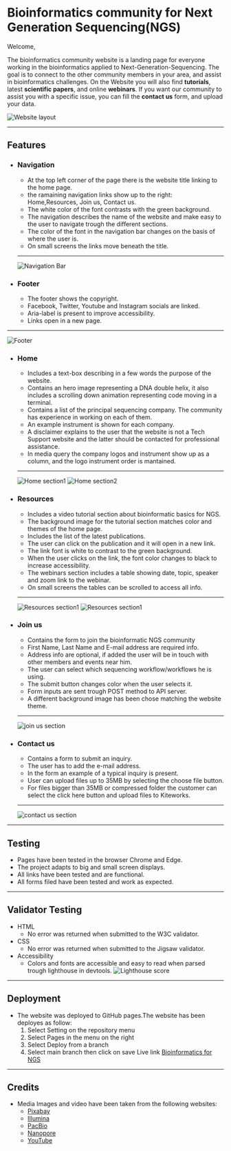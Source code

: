 # Bioinformatics community for Next Generation Sequencing(NGS)

Welcome,

The bioinformatics community website is a landing page for everyone working in the bioinformatics applied to Next-Generation-Sequencing.
The goal is to connect to the other community members in your area, and assist in bioinformatics challenges.
On the Website you will also find **tutorials**, latest **scientific papers**, and online **webinars**.
If you want our community to assist you with a specific issue, you can fill the **contact us** form, and upload your data.

   ![Website layout](assets/images/bifxngs.PNG)
_____________________________
## Features
- ### Navigation 
  - At the top left corner of the page there is the website title linking to the home page.
  - the ramaining navigation links show up to the right: Home,Resources, Join us, Contact us.
  - The white color of the font contrasts with the green background.
  - The navigation describes the name of the website and make easy to the user to navigate trough the different sections.
  - The color of the font in the navigation bar changes on the basis of where the user is.
  - On small screens the links move beneath the title.
  ________________________________________________________

  ![Navigation Bar](assets/images/navigation.PNG)

- ### Footer
    - The footer shows the copyright.
    - Facebook, Twitter, Youtube and Instagram socials are linked.
    - Aria-label is present to improve accessibility.
    - Links open in a new page.
_______________________________________________________________
  ![Footer](assets/images/footer.PNG)
- ### Home
    - Includes a text-box describing in a few words the purpose of the website.
    - Contains an hero image representing a DNA double helix, it also includes a scrolling down animation representing code moving in a terminal.
    - Contains a list of the principal sequencing company. The community has experience in working on each of them.
    - An example instrument is shown for each company.
    - A disclaimer explains to the user that the website is not a Tech Support website and the latter should be contacted for professional assistance.
    - In media query the company logos and instrument show up as a column, and the logo instrument order is mantained. 
    __________________________________________________________
   ![Home section1](assets/images/home_section1.PNG)
   ![Home section2](assets/images/home_section2.PNG)

- ### Resources
     - Includes a video tutorial section about bioinformatic basics for NGS.
     - The background image for the tutorial section matches color and themes of the home page.
     - Includes the list of the latest publications.
     - The user can click on the publication and it will open in a new link.
     - The link font is white to contrast to the green background.
     - When the user clicks on the link, the font color changes to black to increase accessibility.
     - The webinars section includes a table showing date, topic, speaker and zoom link to the webinar.
     - On small screens the tables can be scrolled to access all info.
     _________________________________________________________
    ![Resources section1](assets/images/resources_section1.PNG)
    ![Resources section1](assets/images/resources_section2.PNG)

- ### Join us
     - Contains the form to join the bioinformatic NGS community
     - First Name, Last Name and E-mail address are required info.
     - Address info are optional, if added the user will be in touch with other members and events near him.
     - The user can select which sequencing workflow/workflows he is using.
     - The submit button changes color when the user selects it.
     - Form inputs are sent trough POST method to API server.
     - A different background image has been chose matching the website theme.
     __________________________________________________________
     ![join us section](assets/images/join_us.PNG)

- ### Contact us
     - Contains a form to submit an inquiry.
     - The user has to add the e-mail address.
     - In the form an example of a typical inquiry is present.
     - User can upload files up to 35MB by selecting the choose file button.
     - For files bigger than 35MB or compressed folder the customer can select the click here button and upload files to Kiteworks.
    ____________________________________________
     ![contact us section](assets/images/contact_us.PNG)
__________________________________________________________
## Testing
   - Pages have been tested in the browser Chrome and Edge.
   - The project adapts to big and small screen displays.
   - All links have been tested and are functional.
   - All forms filed have been tested and work as expected.
__________________________________________________
## Validator Testing
   -  HTML
        - No error was returned when submitted to the W3C validator.
   - CSS 
        - No error was returned when submitted to the Jigsaw validator.
   - Accessibility
        - Colors and fonts are accessible and easy to read when parsed trough lighthouse in devtools.
     ![Lighthouse score](assets/images/lighthouse_score.PNG)
__________________________________________________
## Deployment
   - The website was deployed to GitHub pages.The website has been deployes as follow:
     1. Select Setting on the repository menu
     2. Select Pages in the menu on the right
     3. Select Deploy from a branch
     4. Select main branch then click on save
Live link [Bioinformatics for NGS](https://angelogaeta1990.github.io/bifxngs_community/)
 _______________________________________________________  
 ## Credits
  - Media
    Images and video have been taken from the following websites:
    - [Pixabay](https://pixabay.com/)
    - [Illumina](https://www.illumina.com/)
    - [PacBio](https://www.pacb.com/)
    - [Nanopore](https://nanoporetech.com/)
    - [YouTube](https://www.youtube.com/embed/GWO1UddLVcM)

       


